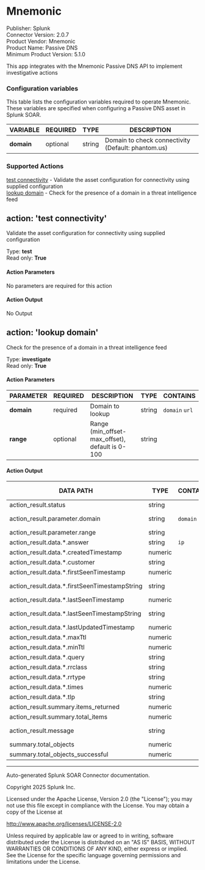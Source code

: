 # Mnemonic

Publisher: Splunk \
Connector Version: 2.0.7 \
Product Vendor: Mnemonic \
Product Name: Passive DNS \
Minimum Product Version: 5.1.0

This app integrates with the Mnemonic Passive DNS API to implement investigative actions

### Configuration variables

This table lists the configuration variables required to operate Mnemonic. These variables are specified when configuring a Passive DNS asset in Splunk SOAR.

VARIABLE | REQUIRED | TYPE | DESCRIPTION
-------- | -------- | ---- | -----------
**domain** | optional | string | Domain to check connectivity (Default: phantom.us) |

### Supported Actions

[test connectivity](#action-test-connectivity) - Validate the asset configuration for connectivity using supplied configuration \
[lookup domain](#action-lookup-domain) - Check for the presence of a domain in a threat intelligence feed

## action: 'test connectivity'

Validate the asset configuration for connectivity using supplied configuration

Type: **test** \
Read only: **True**

#### Action Parameters

No parameters are required for this action

#### Action Output

No Output

## action: 'lookup domain'

Check for the presence of a domain in a threat intelligence feed

Type: **investigate** \
Read only: **True**

#### Action Parameters

PARAMETER | REQUIRED | DESCRIPTION | TYPE | CONTAINS
--------- | -------- | ----------- | ---- | --------
**domain** | required | Domain to lookup | string | `domain` `url` |
**range** | optional | Range (min_offset-max_offset), default is 0-100 | string | |

#### Action Output

DATA PATH | TYPE | CONTAINS | EXAMPLE VALUES
--------- | ---- | -------- | --------------
action_result.status | string | | success failed |
action_result.parameter.domain | string | `domain` `url` | https://test.us test.us |
action_result.parameter.range | string | | 1-1 0-17 |
action_result.data.\*.answer | string | `ip` | 52.91.186.198 |
action_result.data.\*.createdTimestamp | numeric | | 0 |
action_result.data.\*.customer | string | | |
action_result.data.\*.firstSeenTimestamp | numeric | | 1487193402522 |
action_result.data.\*.firstSeenTimestampString | string | | 2017-02-15 13:16:42 PST |
action_result.data.\*.lastSeenTimestamp | numeric | | 1509969898297 |
action_result.data.\*.lastSeenTimestampString | string | | 2017-11-06 04:04:58 PST |
action_result.data.\*.lastUpdatedTimestamp | numeric | | 0 |
action_result.data.\*.maxTtl | numeric | | 600 |
action_result.data.\*.minTtl | numeric | | 600 |
action_result.data.\*.query | string | | test.us |
action_result.data.\*.rrclass | string | | in |
action_result.data.\*.rrtype | string | | a |
action_result.data.\*.times | numeric | | 145 |
action_result.data.\*.tlp | string | | white |
action_result.summary.items_returned | numeric | | 3 |
action_result.summary.total_items | numeric | | 3 |
action_result.message | string | | Items returned: 3, Total items: 3 |
summary.total_objects | numeric | | 1 |
summary.total_objects_successful | numeric | | 1 |

______________________________________________________________________

Auto-generated Splunk SOAR Connector documentation.

Copyright 2025 Splunk Inc.

Licensed under the Apache License, Version 2.0 (the "License");
you may not use this file except in compliance with the License.
You may obtain a copy of the License at

http://www.apache.org/licenses/LICENSE-2.0

Unless required by applicable law or agreed to in writing,
software distributed under the License is distributed on an "AS IS" BASIS,
WITHOUT WARRANTIES OR CONDITIONS OF ANY KIND, either express or implied.
See the License for the specific language governing permissions and limitations under the License.
